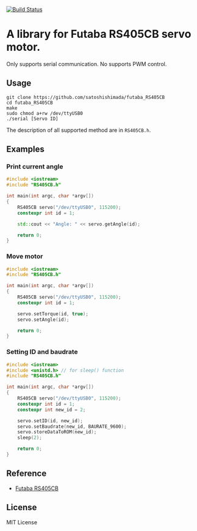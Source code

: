 [![Build Status](https://travis-ci.org/SatoshiShimada/futaba_RS405CB.svg?branch=master)](https://travis-ci.org/SatoshiShimada/futaba_RS405CB)

# A library for Futaba RS405CB servo motor.

Only supports serial communication. No supports PWM control.

## Usage

```shell
git clone https://github.com/satoshishimada/futaba_RS405CB
cd futaba_RS405CB
make
sudo chmod a+rw /dev/ttyUSB0
./serial [Servo ID]
```

The description of all supported method are in `RS405CB.h`.

## Examples

### Print current angle

```c++
#include <iostream>
#include "RS405CB.h"

int main(int argc, char *argv[])
{
    RS405CB servo("/dev/ttyUSB0", 115200);
    constexpr int id = 1;

    std::cout << "Angle: " << servo.getAngle(id);

    return 0;
}
```

### Move motor

```c++
#include <iostream>
#include "RS405CB.h"

int main(int argc, char *argv[])
{
    RS405CB servo("/dev/ttyUSB0", 115200);
    constexpr int id = 1;

    servo.setTorque(id, true);
    servo.setAngle(id);

    return 0;
}
```

### Setting ID and baudrate

```c++
#include <iostream>
#include <unistd.h> // for sleep() function
#include "RS405CB.h"

int main(int argc, char *argv[])
{
    RS405CB servo("/dev/ttyUSB0", 115200);
    constexpr int id = 1;
    constexpr int new_id = 2;

    servo.setID(id, new_id);
    servo.setBaudrate(new_id, BAURATE_9600);
    servo.storeDataToROM(new_id);
    sleep(2);

    return 0;
}
```

## Reference

- [Futaba RS405CB](http://www.futaba.co.jp/robot/command_type_servos/rs405cb)

## License

MIT License

